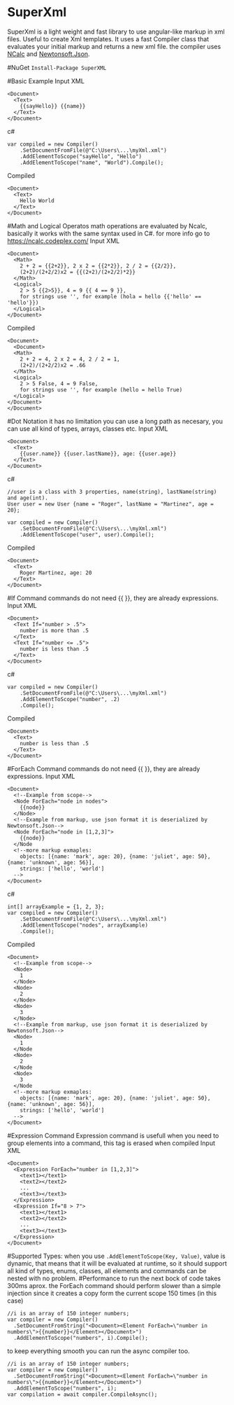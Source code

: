 # SuperXml

SuperXml is a light weight and fast library to use angular-like markup in xml files.
Useful to create Xml templates.
It uses a fast Compiler class that evaluates your initial markup and returns a new xml file.
the compiler uses [NCalc](https://www.nuget.org/packages/ncalc/) and [Newtonsoft.Json](http://www.newtonsoft.com/json).

#NuGet
`Install-Package SuperXML `

#Basic Example
Input XML
```
<Document>
  <Text>
    {{sayHello}} {{name}}
  </Text>
</Document>
```
c#
```
var compiled = new Compiler()
    .SetDocumentFromFile(@"C:\Users\...\myXml.xml")
    .AddElementToScope("sayHello", "Hello")
    .AddElementToScope("name", "World").Compile();
```
Compiled
```
<Document>
  <Text>
    Hello World
  </Text>
</Document>
```
#Math and Logical Operatos
math operations are evaluated by Ncalc, basically it works with the same syntax used in C#. for more info go to https://ncalc.codeplex.com/
Input XML
```
<Document>
  <Math>
    2 + 2 = {{2+2}}, 2 x 2 = {{2*2}}, 2 / 2 = {{2/2}},
    (2+2)/(2+2/2)x2 = {{(2+2)/(2+2/2)*2}}
  </Math>
  <Logical>
    2 > 5 {{2>5}}, 4 = 9 {{ 4 == 9 }},
    for strings use '', for example (hola = hello {{'hello' == 'hello'}})
  </Logical>
</Document>
```
Compiled
```
<Document>
  <Document>
  <Math>
    2 + 2 = 4, 2 x 2 = 4, 2 / 2 = 1,
    (2+2)/(2+2/2)x2 = .66
  </Math>
  <Logical>
    2 > 5 False, 4 = 9 False,
    for strings use '', for example (hello = hello True)
  </Logical>
</Document>
</Document>
```
#Dot Notation
it has no limitation you can use a long path as necesary, you can use all kind of types, arrays, classes etc.
Input XML
```
<Document>
  <Text>
    {{user.name}} {{user.lastName}}, age: {{user.age}}
  </Text>
</Document>
```
c#
```
//user is a class with 3 properties, name(string), lastName(string) and age(int).
User user = new User {name = "Roger", lastName = "Martinez", age = 20};

var compiled = new Compiler()
    .SetDocumentFromFile(@"C:\Users\...\myXml.xml")
    .AddElementToScope("user", user).Compile();
```
Compiled
```
<Document>
  <Text>
    Roger Martinez, age: 20
  </Text>
</Document>
```
#If Command
commands do not need {{ }}, they are already expressions.
Input XML
```
<Document>
  <Text If="number > .5">
    number is more than .5
  </Text>
  <Text If="number <= .5">
    number is less than .5
  </Text>
</Document>
```
c#
```
var compiled = new Compiler()
    .SetDocumentFromFile(@"C:\Users\...\myXml.xml")
    .AddElementToScope("number", .2)
    .Compile();
```
Compiled
```
<Document>
  <Text>
    number is less than .5
  </Text>
</Document>
```
#ForEach Command
commands do not need {{ }}, they are already expressions.
Input XML
```
<Document>
  <!--Example from scope-->
  <Node ForEach="node in nodes">
    {{node}}
  </Node>
  <!--Example from markup, use json format it is deserialized by Newtonsoft.Json-->
  <Node ForEach="node in [1,2,3]"> 
    {{node}}
  </Node
  <!--more markup exmaples:
    objects: [{name: 'mark', age: 20}, {name: 'juliet', age: 50}, {name: 'unknown', age: 56}],
    strings: ['hello', 'world']
  -->
</Document>
```
c#
```
int[] arrayExample = {1, 2, 3};
var compiled = new Compiler()
    .SetDocumentFromFile(@"C:\Users\...\myXml.xml")
    .AddElementToScope("nodes", arrayExample)
    .Compile();
```
Compiled
```
<Document>
  <!--Example from scope-->
  <Node>
    1
  </Node>
  <Node>
    2
  </Node>
  <Node>
    3
  </Node>
  <!--Example from markup, use json format it is deserialized by Newtonsoft.Json-->
  <Node> 
    1
  </Node
  <Node> 
    2
  </Node
  <Node> 
    3
  </Node
  <!--more markup exmaples:
    objects: [{name: 'mark', age: 20}, {name: 'juliet', age: 50}, {name: 'unknown', age: 56}],
    strings: ['hello', 'world']
  -->
</Document>
```
#Expression Command
Expression command is usefull when you need to group elements into a command, this tag is erased when compiled
Input XML
```
<Document>
  <Expression ForEach="number in [1,2,3]">
    <text1></text1>
    <text2></text2>
    ...
    <text3></text3>
  </Expression>
  <Expression If="8 > 7">
    <text1></text1>
    <text2></text2>
    ...
    <text3></text3>
  </Expression>
</Document>
```
#Supported Types:
when you use `.AddElementToScope(Key, Value)`, value is dynamic, that means that it will be evaluated at runtime, so 
it should support all kind of types, enums, classes, all elements and commands can be nested with no problem.
#Performance
to run the next bock of code takes 300ms aprox.
the ForEach command should perform slower than a simple injection since it creates a copy form the current scope 150 times (in this case)
```
//i is an array of 150 integer numbers;
var compiler = new Compiler()
  .SetDocumentFromString("<Document><Element ForEach=\"number in numbers\">{{number}}</Element></Document>")
  .AddElementToScope("numbers", i).Compile();
```
to keep everything smooth you can run the async compiler too.
```
//i is an array of 150 integer numbers;
var compiler = new Compiler()
  .SetDocumentFromString("<Document><Element ForEach=\"number in numbers\">{{number}}</Element></Document>")
  .AddElementToScope("numbers", i);
var compilation = await compiler.CompileAsync();
```
